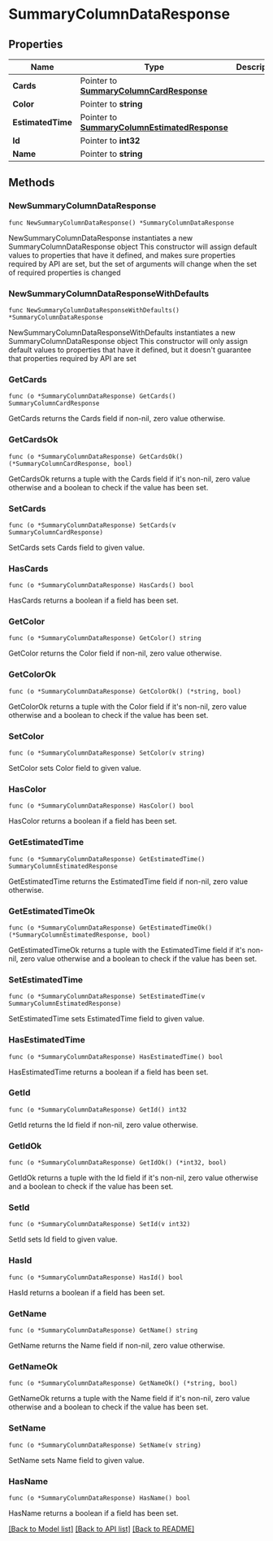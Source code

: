 # SummaryColumnDataResponse

## Properties

Name | Type | Description | Notes
------------ | ------------- | ------------- | -------------
**Cards** | Pointer to [**SummaryColumnCardResponse**](SummaryColumnCardResponse.md) |  | [optional] 
**Color** | Pointer to **string** |  | [optional] 
**EstimatedTime** | Pointer to [**SummaryColumnEstimatedResponse**](SummaryColumnEstimatedResponse.md) |  | [optional] 
**Id** | Pointer to **int32** |  | [optional] 
**Name** | Pointer to **string** |  | [optional] 

## Methods

### NewSummaryColumnDataResponse

`func NewSummaryColumnDataResponse() *SummaryColumnDataResponse`

NewSummaryColumnDataResponse instantiates a new SummaryColumnDataResponse object
This constructor will assign default values to properties that have it defined,
and makes sure properties required by API are set, but the set of arguments
will change when the set of required properties is changed

### NewSummaryColumnDataResponseWithDefaults

`func NewSummaryColumnDataResponseWithDefaults() *SummaryColumnDataResponse`

NewSummaryColumnDataResponseWithDefaults instantiates a new SummaryColumnDataResponse object
This constructor will only assign default values to properties that have it defined,
but it doesn't guarantee that properties required by API are set

### GetCards

`func (o *SummaryColumnDataResponse) GetCards() SummaryColumnCardResponse`

GetCards returns the Cards field if non-nil, zero value otherwise.

### GetCardsOk

`func (o *SummaryColumnDataResponse) GetCardsOk() (*SummaryColumnCardResponse, bool)`

GetCardsOk returns a tuple with the Cards field if it's non-nil, zero value otherwise
and a boolean to check if the value has been set.

### SetCards

`func (o *SummaryColumnDataResponse) SetCards(v SummaryColumnCardResponse)`

SetCards sets Cards field to given value.

### HasCards

`func (o *SummaryColumnDataResponse) HasCards() bool`

HasCards returns a boolean if a field has been set.

### GetColor

`func (o *SummaryColumnDataResponse) GetColor() string`

GetColor returns the Color field if non-nil, zero value otherwise.

### GetColorOk

`func (o *SummaryColumnDataResponse) GetColorOk() (*string, bool)`

GetColorOk returns a tuple with the Color field if it's non-nil, zero value otherwise
and a boolean to check if the value has been set.

### SetColor

`func (o *SummaryColumnDataResponse) SetColor(v string)`

SetColor sets Color field to given value.

### HasColor

`func (o *SummaryColumnDataResponse) HasColor() bool`

HasColor returns a boolean if a field has been set.

### GetEstimatedTime

`func (o *SummaryColumnDataResponse) GetEstimatedTime() SummaryColumnEstimatedResponse`

GetEstimatedTime returns the EstimatedTime field if non-nil, zero value otherwise.

### GetEstimatedTimeOk

`func (o *SummaryColumnDataResponse) GetEstimatedTimeOk() (*SummaryColumnEstimatedResponse, bool)`

GetEstimatedTimeOk returns a tuple with the EstimatedTime field if it's non-nil, zero value otherwise
and a boolean to check if the value has been set.

### SetEstimatedTime

`func (o *SummaryColumnDataResponse) SetEstimatedTime(v SummaryColumnEstimatedResponse)`

SetEstimatedTime sets EstimatedTime field to given value.

### HasEstimatedTime

`func (o *SummaryColumnDataResponse) HasEstimatedTime() bool`

HasEstimatedTime returns a boolean if a field has been set.

### GetId

`func (o *SummaryColumnDataResponse) GetId() int32`

GetId returns the Id field if non-nil, zero value otherwise.

### GetIdOk

`func (o *SummaryColumnDataResponse) GetIdOk() (*int32, bool)`

GetIdOk returns a tuple with the Id field if it's non-nil, zero value otherwise
and a boolean to check if the value has been set.

### SetId

`func (o *SummaryColumnDataResponse) SetId(v int32)`

SetId sets Id field to given value.

### HasId

`func (o *SummaryColumnDataResponse) HasId() bool`

HasId returns a boolean if a field has been set.

### GetName

`func (o *SummaryColumnDataResponse) GetName() string`

GetName returns the Name field if non-nil, zero value otherwise.

### GetNameOk

`func (o *SummaryColumnDataResponse) GetNameOk() (*string, bool)`

GetNameOk returns a tuple with the Name field if it's non-nil, zero value otherwise
and a boolean to check if the value has been set.

### SetName

`func (o *SummaryColumnDataResponse) SetName(v string)`

SetName sets Name field to given value.

### HasName

`func (o *SummaryColumnDataResponse) HasName() bool`

HasName returns a boolean if a field has been set.


[[Back to Model list]](../README.md#documentation-for-models) [[Back to API list]](../README.md#documentation-for-api-endpoints) [[Back to README]](../README.md)


